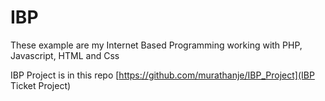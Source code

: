 # IBP
These example are my Internet Based Programming working with PHP, Javascript, HTML and Css

IBP Project is in this repo [https://github.com/murathanje/IBP_Project](IBP Ticket Project)
